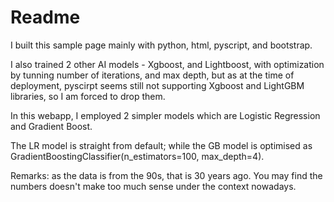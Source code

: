 # Readme
I built this sample page mainly with python, html, pyscript, and bootstrap.

I also trained 2 other AI models - Xgboost, and Lightboost, with optimization by tunning number of iterations, and max depth, but as at the time of deployment, pyscirpt seems still not supporting Xgboost and LightGBM libraries, so I am forced to drop them. 

In this webapp, I employed 2 simpler models which are Logistic Regression and Gradient Boost.

The LR model is straight from default; while the GB model is optimised as GradientBoostingClassifier(n_estimators=100, max_depth=4).

Remarks: as the data is from the 90s, that is 30 years ago. You may find the numbers doesn't make too much sense under the context nowadays.
